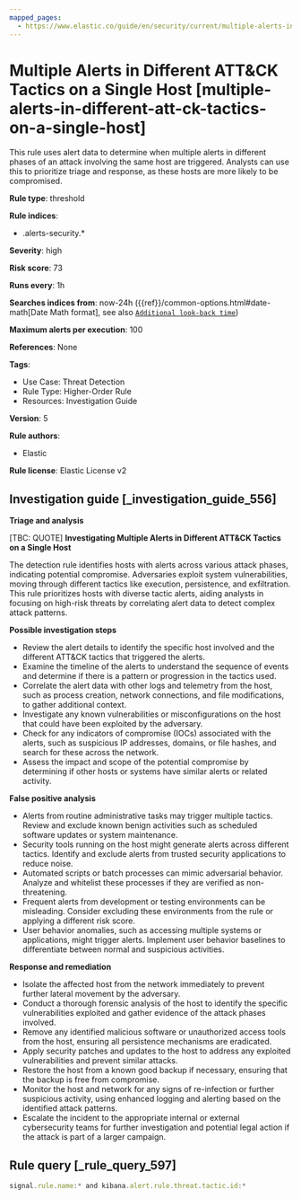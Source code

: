 ```yaml
---
mapped_pages:
  - https://www.elastic.co/guide/en/security/current/multiple-alerts-in-different-att-ck-tactics-on-a-single-host.html
---
```


# Multiple Alerts in Different ATT&CK Tactics on a Single Host [multiple-alerts-in-different-att-ck-tactics-on-a-single-host]

This rule uses alert data to determine when multiple alerts in different phases of an attack involving the same host are triggered. Analysts can use this to prioritize triage and response, as these hosts are more likely to be compromised.

**Rule type**: threshold

**Rule indices**:

* .alerts-security.*

**Severity**: high

**Risk score**: 73

**Runs every**: 1h

**Searches indices from**: now-24h ({{ref}}/common-options.html#date-math[Date Math format], see also [`Additional look-back time`](docs-content://solutions/security/detect-and-alert/create-detection-rule.md#rule-schedule))

**Maximum alerts per execution**: 100

**References**: None

**Tags**:

* Use Case: Threat Detection
* Rule Type: Higher-Order Rule
* Resources: Investigation Guide

**Version**: 5

**Rule authors**:

* Elastic

**Rule license**: Elastic License v2

## Investigation guide [_investigation_guide_556]

**Triage and analysis**

[TBC: QUOTE]
**Investigating Multiple Alerts in Different ATT&CK Tactics on a Single Host**

The detection rule identifies hosts with alerts across various attack phases, indicating potential compromise. Adversaries exploit system vulnerabilities, moving through different tactics like execution, persistence, and exfiltration. This rule prioritizes hosts with diverse tactic alerts, aiding analysts in focusing on high-risk threats by correlating alert data to detect complex attack patterns.

**Possible investigation steps**

* Review the alert details to identify the specific host involved and the different ATT&CK tactics that triggered the alerts.
* Examine the timeline of the alerts to understand the sequence of events and determine if there is a pattern or progression in the tactics used.
* Correlate the alert data with other logs and telemetry from the host, such as process creation, network connections, and file modifications, to gather additional context.
* Investigate any known vulnerabilities or misconfigurations on the host that could have been exploited by the adversary.
* Check for any indicators of compromise (IOCs) associated with the alerts, such as suspicious IP addresses, domains, or file hashes, and search for these across the network.
* Assess the impact and scope of the potential compromise by determining if other hosts or systems have similar alerts or related activity.

**False positive analysis**

* Alerts from routine administrative tasks may trigger multiple tactics. Review and exclude known benign activities such as scheduled software updates or system maintenance.
* Security tools running on the host might generate alerts across different tactics. Identify and exclude alerts from trusted security applications to reduce noise.
* Automated scripts or batch processes can mimic adversarial behavior. Analyze and whitelist these processes if they are verified as non-threatening.
* Frequent alerts from development or testing environments can be misleading. Consider excluding these environments from the rule or applying a different risk score.
* User behavior anomalies, such as accessing multiple systems or applications, might trigger alerts. Implement user behavior baselines to differentiate between normal and suspicious activities.

**Response and remediation**

* Isolate the affected host from the network immediately to prevent further lateral movement by the adversary.
* Conduct a thorough forensic analysis of the host to identify the specific vulnerabilities exploited and gather evidence of the attack phases involved.
* Remove any identified malicious software or unauthorized access tools from the host, ensuring all persistence mechanisms are eradicated.
* Apply security patches and updates to the host to address any exploited vulnerabilities and prevent similar attacks.
* Restore the host from a known good backup if necessary, ensuring that the backup is free from compromise.
* Monitor the host and network for any signs of re-infection or further suspicious activity, using enhanced logging and alerting based on the identified attack patterns.
* Escalate the incident to the appropriate internal or external cybersecurity teams for further investigation and potential legal action if the attack is part of a larger campaign.


## Rule query [_rule_query_597]

```js
signal.rule.name:* and kibana.alert.rule.threat.tactic.id:*
```


